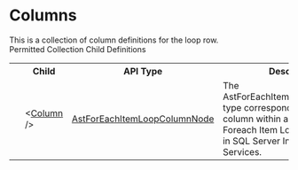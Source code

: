 # Columns

<div class="LanguageSummary"><div class ="SummaryItem">This is a collection of column definitions for the loop row.</div></div><div class="SchemaBindingGroup"><div class="SchemaBindingGroupHeader">Permitted Collection Child Definitions</div><table id="SchemaBindingList" class="SchemaBindingList"><tbody><tr><th class="SchemaBindingIconColumnHeader">&nbsp;</th><th class="SchemaBindingNameColumnHeader">Child</th><th class="SchemaBindingTypeColumnHeader">API Type</th><th class="SchemaBindingSummaryColumnHeader">Description</th></tr><tr class="cd0"><td class="SchemaBindingIcon"><div class="NotRequired" /></td><td class="SchemaBindingName"><span class="punc">&lt;</span><a href=../api-reference/Varigence.Languages.Biml.Task.AstForEachItemLoopColumnNode.html">Column</a><span class="punc"> /&gt;</span></td><td class="SchemaBindingType"><a href="Varigence.Languages.Biml.Task.AstForEachItemLoopColumnNode.html">AstForEachItemLoopColumnNode</a></td><td class="SchemaBindingSummary">The AstForEachItemLoopColumnNode type corresponds directly to a column within a row defined for a Foreach Item Loop Container task in SQL Server Integration Services.</td></tr></tbody></table></div>